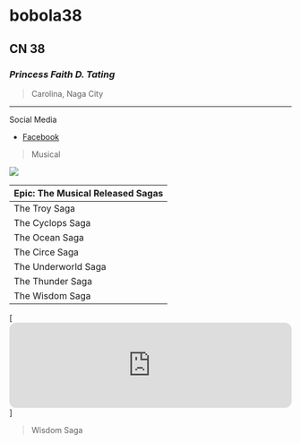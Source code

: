 # bobola38
## CN 38
### *Princess Faith D. Tating*
> Carolina, Naga City
---
Social Media
- [Facebook](https://facebook.com)


> Musical

![](https://encrypted-tbn1.gstatic.com/images?q=tbn:ANd9GcQl_dxMXUHRDcUh_BCKBWfbwvS5y7PULHLELm8vvViazaXCuvaR)


| Epic: The Musical Released Sagas |
| ----------- |
| The Troy Saga |
| The Cyclops Saga |
| The Ocean Saga |
| The Circe Saga |
| The Underworld Saga |
| The Thunder Saga |
| The Wisdom Saga |

[[<iframe style="border-radius:12px" src="https://open.spotify.com/embed/album/5IaGIT4jt1J2JAXrOBPPck?utm_source=generator" width="100%" height="152" frameBorder="0" allowfullscreen="" allow="autoplay; clipboard-write; encrypted-media; fullscreen; picture-in-picture" loading="lazy"></iframe>](https://open.spotify.com/album/5IaGIT4jt1J2JAXrOBPPck?si=WO6aQidXSG6UPvENidzdgw)]
> Wisdom Saga
